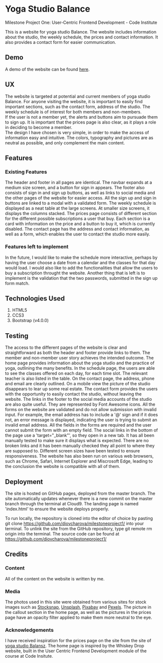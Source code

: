 # Yoga Studio Balance
Milestone Project One: User-Centric Frontend Development - Code Institute

This is a website for yoga studio Balance. The website includes information about the studio, the weekly schedule, the prices and contact information. It also provides a contact form for easier communication.

## Demo 
A demo of the website can  be found [here](https://diovcharova.github.io/milestoneproject1/index.html).

## UX
The website is targeted at potential and current members of yoga studio Balance. For anyone visiting the website, it is important to easily find important sections, such as the contact form, address of the studio. The weekly schedule is of interest for both members and non-members.   
If the user is not a member yet, the alerts and buttons aim to pursuade them to sign up. It is important that the prices page is also clear, as it plays a role in deciding to become a member.  
The design I have chosen is very simple, in order to make the access of information easy and intuitive. The colors, typography and pictures are as neutral as possible, and only complement the main content. 

## Features

### Existing Features
The header and footer in all pages are identical. The navbar expands at a medium size screen, and a button for sign in appears. The footer also consists of sign in and sign up buttons, as well as links to social media and the other pages of the website for easier access. All the sign up and sign in buttons are linked to a modal with a validated form. The weekly schedule is displayed as a neat table at the large screens. At smaller size screens, it displays the columns stacked. The prices page consists of different section for the different possible subscriptions a user that buy. Each section is a card with information on the price and a button to buy it, which is currently disabled. The contact page has the address and contact information, as well as a form, which enables the user to contact the studio more easily. 

### Features left to implement
In the future, I would like to make the schedule more interactive, perhaps by having the user choose a date from a calendar and the classes for that day would load. I would also like to add the functionalities that allow the users to buy a subscription throught the website. Another thing that is left is to implement is the validation that the two passwords, submitted in the sign up form match.

## Technologies Used
1. HTML5
2. CCS3
3. Bootstrap (v4.0.0)
 
## Testing
The access to the different pages of the website is clear and straightforward as both the header and footer provide links to them. The member and non-member user story achieves the intended outcome. The home page provides information about the yoga studio and the practice of yoga, outlining the many benefits. In the schedule page, the users are able to see the classes offered on each day, for each time slot. The relevant teacher is also listed in the table. On the contact page, the address, phone and email are clearly outlined. On a mobile view the picture of the studio disappears to lear up some real estate. The contact form provides the users with the opportunity to easily contact the studio, without leaving the website. The links in the footer to the social media accounts of the studio are also quite useful. They are represented by Font Awesome icons.
All the forms on the website are validated and do not allow submission with invalid input. For example, the email address has to include a '@' sign and if it does not, an error message is displayed, indicating the user is trying to submit an invalid email address. All the fields in the forms are required and the user cannot submit the form with an empty field. 
The social links in the bottom of the page use a 'target="_blank"', so they open in a new tab. It has all been manually tested to make sure it displays what is expected. 
There are no broken links and it has been manually checked they all point to where they are supposed to. 
Different screen sizes have been tested to ensure responsiveness. The website has also been run on various web browsers, such as Chrome, Safari, Internet Explorer and Miscrosoft Edge, leading to the conclusion the website is compatible with all of them. 

## Deployment
The site is hosted on GitHub pages, deployed from the master branch. The site automatically updates whenever there is a new commit on the master branch through the terminal at Cloud9. The landing page is named 'index.html' to ensure the website deploys properly.

To run locally, the repository is cloned into the editor of choice by pasting git clone https://github.com/diovcharova/milestoneproject1/ into your terminal. To unlink the site from the GitHub repository, type git remote rm origin into the terminal.
The source code can be found at https://github.com/diovcharova/milestoneproject1/

## Credits

### Content
All of the content on the website is written by me. 
### Media
The photos used in this site were obtained from various sites for stock images such as [Stocksnap](https://stocksnap.io), [Unsplash](https://unsplash.com), [Pixabay](https://pixabay.com) and [Pexels](https://www.pexels.com). The picture in the callout section in the home page, as well as the pictures in the prices page have an opacity filter applied to make them more neutral to the eye.
### Acknowledgements 
I have received inspiration for the prices page on the site from the site of [yoga studio Balansz](https://balanzs.nl). 
The home page is inspired by the Whiskey Drop website, built in the User Centric Frontend Development module of the course at Code Insitute. 
